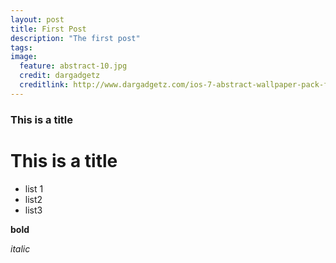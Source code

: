 ```yaml
---
layout: post
title: First Post
description: "The first post"
tags: 
image:
  feature: abstract-10.jpg
  credit: dargadgetz
  creditlink: http://www.dargadgetz.com/ios-7-abstract-wallpaper-pack-for-iphone-5-and-ipod-touch-retina/
---
```




### This is a title
# This is a title

- list 1
- list2
- list3

__bold__

_italic_




